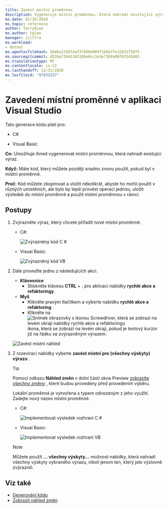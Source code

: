 ```yaml
---
title: Zavést místní proměnnou
description: Vygeneruje místní proměnnou, která nahradí existující výraz. Vyberte výraz, klikněte na něj pravým tlačítkem a vyberte nabídku rychlé akce a refaktoringy, vyberte zavést místní pro (všechny výskyty) výrazu.
ms.date: 01/26/2018
ms.topic: reference
author: TerryGLee
ms.author: tglee
manager: jillfra
ms.workload:
- dotnet
ms.openlocfilehash: 564ba133074af3749bd909f1b0a7fe32822f5d75
ms.sourcegitcommit: d526af3642163180e0cc3e1e73b0a00f02542683
ms.translationtype: MT
ms.contentlocale: cs-CZ
ms.lasthandoff: 12/31/2020
ms.locfileid: "97833257"
---
```

# <a name="introduce-a-local-variable-in-visual-studio"></a>Zavedení místní proměnné v aplikaci Visual Studio

Tato generace kódu platí pro:

- C#

- Visual Basic

**Co:** Umožňuje ihned vygenerovat místní proměnnou, která nahradí existující výraz.

**Když:** Máte kód, který můžete později snadno znovu použít, pokud byl v místní proměnné.

**Proč:** Kód můžete zkopírovat a vložit několikrát, abyste ho mohli použít v různých umístěních, ale bylo by lepší provést operaci jednou, uložit výsledek do místní proměnné a použít místní proměnnou v rámci.

## <a name="how-to"></a>Postupy

1. Zvýrazněte výraz, který chcete přiřadit nové místní proměnné.

   - C#:

       ![Zvýrazněný kód C #](media/local-highlight-cs.png)

   - Visual Basic:

       ![Zvýrazněný kód VB](media/local-highlight-vb.png)

2. Dále proveďte jednu z následujících akcí:

   - **Klávesnice**
      - Stiskněte klávesu **CTRL** + **.** pro aktivaci nabídky **rychlé akce a refaktoringy** .
   - **Myš**
      - Klikněte pravým tlačítkem a vyberte nabídku **rychlé akce a refaktoring** .
      - Klikněte na ![Snímek obrazovky s ikonou Screwdriver, která se zobrazí na levém okraji nabídky rychlé akce a refaktoringu](media/screwdriver.png) ikona, která se zobrazí na levém okraji, pokud je textový kurzor již na řádku se zvýrazněným výrazem.

   ![Zavést místní náhled](media/local-preview-cs.png)

3. Z rozevírací nabídky vyberte **zavést místní pro (všechny výskyty) výrazu** .

   > [!TIP]
   > Pomocí odkazu **Náhled změn** v dolní části okna Preview [zobrazíte všechny změny](../../ide/preview-changes.md) , které budou provedeny před provedením výběru.

   Lokální proměnná je vytvořena s typem odvozeným z jeho využití. Zadejte nový název místní proměnné.

   - C#:

       ![Implementovat výsledek rozhraní C #](media/local-result-cs.png)

   - Visual Basic:

       ![Implementovat výsledek rozhraní VB](media/local-result-vb.png)

   > [!NOTE]
   > Můžete použít **... všechny výskyty...** možnost nabídky, která nahradí všechny výskyty vybraného výrazu, nikoli jenom ten, který jste výslovně zvýraznili.

## <a name="see-also"></a>Viz také

- [Generování kódu](../code-generation-in-visual-studio.md)
- [Zobrazit náhled změn](../../ide/preview-changes.md)
